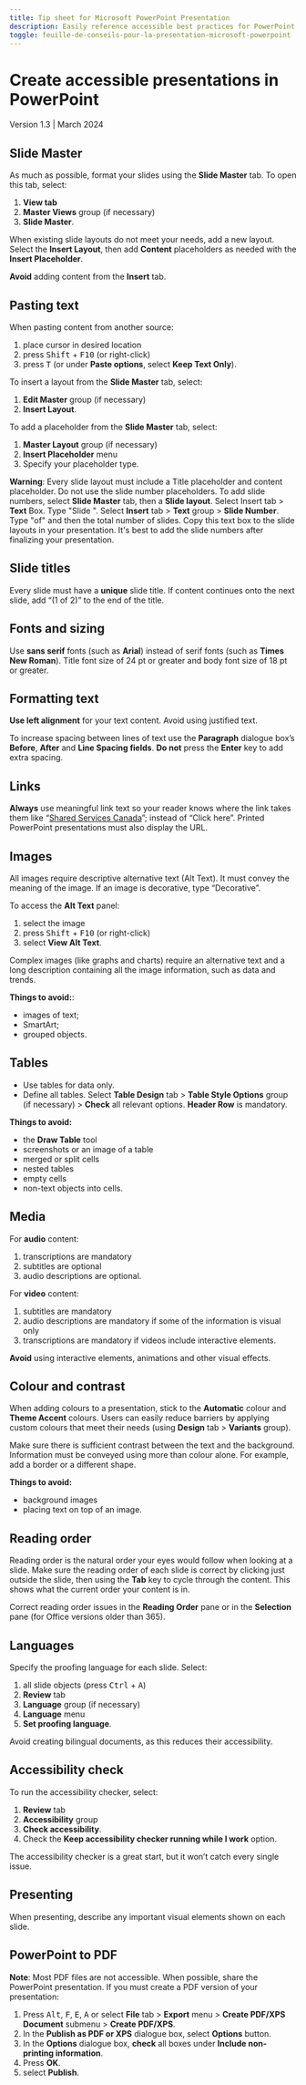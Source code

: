 ```yaml
---
title: Tip sheet for Microsoft PowerPoint Presentation
description: Easily reference accessible best practices for PowerPoint creation.
toggle: feuille-de-conseils-pour-la-presentation-microsoft-powerpoint
---
```

# Create accessible presentations in PowerPoint
Version 1.3 | March 2024

## Slide Master
As much as possible, format your slides using the **Slide Master** tab. To open this tab, select:
1.	**View tab**
2.	**Master Views** group (if necessary)
3.	**Slide Master**.

When existing slide layouts do not meet your needs, add a new layout. Select the **Insert Layout**, then add **Content** placeholders as needed with the **Insert Placeholder**.

**Avoid** adding content from the **Insert** tab.

## Pasting text
When pasting content from another source:
1.	place cursor in desired location
2.	press <kbd>Shift</kbd> + <kbd>F10</kbd> (or right-click)
3.	press <kbd>T</kbd> (or under **Paste options**, select **Keep Text Only**).

To insert a layout from the **Slide Master** tab, select:
1.	**Edit Master** group (if necessary)
2.	**Insert Layout**.

To add a placeholder from the **Slide Master** tab, select:
1.	**Master Layout** group (if necessary)
2.	**Insert Placeholder** menu
3.	Specify your placeholder type.

**Warning**: Every slide layout must include a Title placeholder and content placeholder. Do not use the slide number placeholders. To add slide numbers, select **Slide Master** tab, then a **Slide layout**. Select Insert tab > **Text** Box. Type "Slide ". Select **Insert** tab > **Text** group > **Slide Number**. Type "of" and then the total number of slides. Copy this text box to the slide layouts in your presentation. It's best to add the slide numbers after finalizing your presentation.

## Slide titles
Every slide must have a **unique** slide title. If content continues onto the next slide, add “(1 of 2)” to the end of the title.

## Fonts and sizing
Use **sans serif** fonts (such as **Arial**) instead of serif fonts (such as **Times New Roman**). Title font size of 24 pt or greater and body font size of 18 pt or greater.

## Formatting text
**Use left alignment** for your text content. Avoid using justified text.

To increase spacing between lines of text use the **Paragraph** dialogue box’s **Before**, **After** and **Line Spacing fields**. **Do not** press the **Enter** key to add extra spacing.

## Links
**Always** use meaningful link text so your reader knows where the link takes them like “<u>Shared Services Canada</u>”; instead of “Click here”.
Printed PowerPoint presentations must also display the URL.

## Images
All images require descriptive alternative text (Alt Text). It must convey the meaning of the image. If an image is decorative, type “Decorative”.

To access the **Alt Text** panel:
1.	select the image
2.	press <kbd>Shift</kbd> + <kbd>F10</kbd> (or right-click)
3.	select **View Alt Text**.

Complex images (like graphs and charts) require an alternative text and a long description containing all the image information, such as data and trends.

**Things to avoid:**:
- images of text;
- SmartArt;
- grouped objects.

## Tables
-	Use tables for data only.
-	Define all tables. Select **Table Design** tab > **Table Style Options** group (if necessary) > **Check** all relevant options. **Header Row** is mandatory.

**Things to avoid:**
-	the **Draw Table** tool
-	screenshots or an image of a table
-	merged or split cells
-	nested tables
-	empty cells
-	non-text objects into cells.

## Media
For **audio** content:
1.	transcriptions are mandatory
2.	subtitles are optional
3.	audio descriptions are optional.

For **video** content:
1.	subtitles are mandatory
2.	audio descriptions are mandatory if some of the information is visual only
3.	transcriptions are mandatory if videos include interactive elements.

**Avoid** using interactive elements, animations and other visual effects.

## Colour and contrast
When adding colours to a presentation, stick to the **Automatic** colour and **Theme Accent** colours. Users can easily reduce barriers by applying custom colours that meet their needs (using **Design** tab > **Variants** group).

Make sure there is sufficient contrast between the text and the background.
Information must be conveyed using more than colour alone. For example, add a border or a different shape.

**Things to avoid:**
-	background images
-	placing text on top of an image.

## Reading order
Reading order is the natural order your eyes would follow when looking at a slide. Make sure the reading order of each slide is correct by clicking just outside the slide, then using the **Tab** key to cycle through the content. This shows what the current order your content is in.

Correct reading order issues in the **Reading Order** pane or in the **Selection** pane (for Office versions older than 365).

## Languages
Specify the proofing language for each slide. Select:
1.	all slide objects (press <kbd>Ctrl</kbd> + <kbd>A</kbd>)
2.	**Review** tab
3.	**Language** group (if necessary)
4.	**Language** menu
5.	**Set proofing language**.

Avoid creating bilingual documents, as this reduces their accessibility.

## Accessibility check
To run the accessibility checker, select:
1.	**Review** tab
2.	**Accessibility** group
3.	**Check accessibility**.
4.	Check the **Keep accessibility checker running while I work** option.

The accessibility checker is a great start, but it won’t catch every single issue.

## Presenting
When presenting, describe any important visual elements shown on each slide.

## PowerPoint to PDF
**Note**: Most PDF files are not accessible. When possible, share the PowerPoint presentation. If you must create a PDF version of your presentation:
1.	Press <kbd>Alt</kbd>, <kbd>F</kbd>, <kbd>E</kbd>, <kbd>A</kbd> or select **File** tab > **Export** menu > **Create PDF/XPS Document** submenu > **Create PDF/XPS**.
2.	In the **Publish as PDF or XPS** dialogue box, select **Options** button.
3.	In the **Options** dialogue box, **check** all boxes under **Include non-printing information**.
4.	Press **OK**.
5.	select **Publish**.
